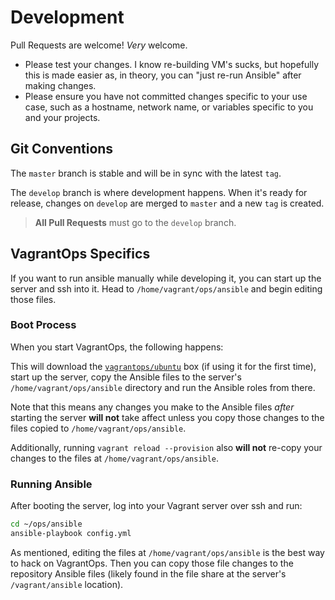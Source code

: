 # Development

Pull Requests are welcome! *Very* welcome.

* Please test your changes. I know re-building VM's sucks, but hopefully this is made easier as, in theory, you can "just re-run Ansible" after making changes.
* Please ensure you have not committed changes specific to your use case, such as a hostname, network name, or variables specific to you and your projects.

## Git Conventions

The `master` branch is stable and will be in sync with the latest `tag`.

The `develop` branch is where development happens. When it's ready for release, changes on `develop` are merged to `master` and a new `tag` is created.

> **All Pull Requests** must go to the `develop` branch.

## VagrantOps Specifics

If you want to run ansible manually while developing it, you can start up the server and ssh into it. Head to `/home/vagrant/ops/ansible` and begin editing those files.

### Boot Process

When you start VagrantOps, the following happens:

This will download the [`vagrantops/ubuntu`](https://github.com/vagrant-ops/image-ubuntu) box (if using it for the first time), start up the server, copy the Ansible files to the server's `/home/vagrant/ops/ansible` directory and run the Ansible roles from there.

Note that this means any changes you make to the Ansible files *after* starting the server **will not** take affect unless you copy those changes to the files copied to `/home/vagrant/ops/ansible`.

Additionally, running `vagrant reload --provision` also **will not** re-copy your changes to the files at `/home/vagrant/ops/ansible`.

### Running Ansible

After booting the server, log into your Vagrant server over ssh and run:

```bash
cd ~/ops/ansible
ansible-playbook config.yml
```

As mentioned, editing the files at `/home/vagrant/ops/ansible` is the best way to hack on VagrantOps. Then you can copy those file changes to the repository Ansible files (likely found in the file share at the server's `/vagrant/ansible` location).
